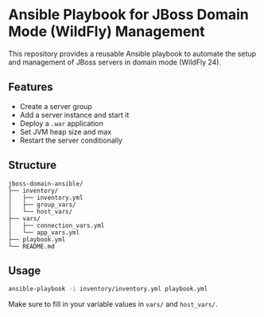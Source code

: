 # Ansible Playbook for JBoss Domain Mode (WildFly) Management

This repository provides a reusable Ansible playbook to automate the setup and management of JBoss servers in domain mode (WildFly 24).

## Features
- Create a server group
- Add a server instance and start it
- Deploy a `.war` application
- Set JVM heap size and max
- Restart the server conditionally

## Structure
```
jboss-domain-ansible/
├── inventory/
│   ├── inventory.yml
│   ├── group_vars/
│   └── host_vars/
├── vars/
│   ├── connection_vars.yml
│   └── app_vars.yml
├── playbook.yml
└── README.md
```

## Usage
```bash
ansible-playbook -i inventory/inventory.yml playbook.yml
```
Make sure to fill in your variable values in `vars/` and `host_vars/`.
